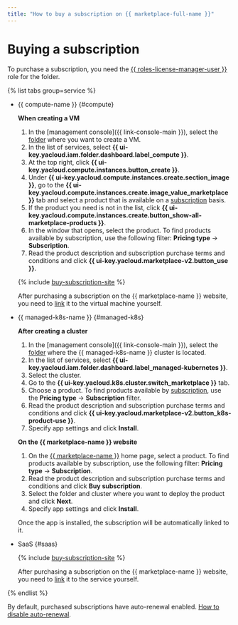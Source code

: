 ```yaml
---
title: "How to buy a subscription on {{ marketplace-full-name }}"
---
```


# Buying a subscription

To purchase a subscription, you need the [{{ roles-license-manager-user }}](../../security/index.md#license-manager-user) role for the folder.

{% list tabs group=service %}

- {{ compute-name }} {#compute}

   **When creating a VM**

   1. In the [management console]({{ link-console-main }}), select the [folder](../../../resource-manager/concepts/resources-hierarchy.md#folder) where you want to create a VM.
   1. In the list of services, select **{{ ui-key.yacloud.iam.folder.dashboard.label_compute }}**.
   1. At the top right, click **{{ ui-key.yacloud.compute.instances.button_create }}**.
   1. Under **{{ ui-key.yacloud.compute.instances.create.section_image }}**, go to the **{{ ui-key.yacloud.compute.instances.create.image_value_marketplace }}** tab and select a product that is available on a [subscription](../../concepts/users/subscription.md) basis.
   1. If the product you need is not in the list, click **{{ ui-key.yacloud.compute.instances.create.button_show-all-marketplace-products }}**.
   1. In the window that opens, select the product. To find products available by subscription, use the following filter: **Pricing type** → **Subscription**.
   1. Read the product description and subscription purchase terms and conditions and click **{{ ui-key.yacloud.marketplace-v2.button_use }}**.

   {% include [buy-subscription-site](../../../_includes/marketplace/buy-subscription-site.md) %}

   After purchasing a subscription on the {{ marketplace-name }} website, you need to [link](lock-subscription.md) it to the virtual machine yourself.

- {{ managed-k8s-name }} {#managed-k8s}

   **After creating a cluster**

   1. In the [management console]({{ link-console-main }}), select the [folder](../../../resource-manager/concepts/resources-hierarchy.md#folder) where the {{ managed-k8s-name }} cluster is located.
   1. In the list of services, select **{{ ui-key.yacloud.iam.folder.dashboard.label_managed-kubernetes }}**.
   1. Select the cluster.
   1. Go to the **{{ ui-key.yacloud.k8s.cluster.switch_marketplace }}** tab.
   1. Choose a product. To find products available by [subscription](../../concepts/users/subscription.md), use the **Pricing type** → **Subscription** filter.
   1. Read the product description and subscription purchase terms and conditions and click **{{ ui-key.yacloud.marketplace-v2.button_k8s-product-use }}**.
   1. Specify app settings and click **Install**.

   **On the {{ marketplace-name }} website**

   1. On the [{{ marketplace-name }}](/marketplace) home page, select a product. To find products available by subscription, use the following filter: **Pricing type** → **Subscription**.
   1. Read the product description and subscription purchase terms and conditions and click **Buy subscription**.
   1. Select the folder and cluster where you want to deploy the product and click **Next**.
   1. Specify app settings and click **Install**.

   Once the app is installed, the subscription will be automatically linked to it.

- SaaS {#saas}

   {% include [buy-subscription-site](../../../_includes/marketplace/buy-subscription-site.md) %}

   After purchasing a subscription on the {{ marketplace-name }} website, you need to [link](lock-subscription.md) it to the service yourself.

{% endlist %}

By default, purchased subscriptions have auto-renewal enabled. [How to disable auto-renewal](cancel-subscription.md).